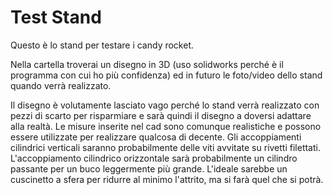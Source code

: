 # Test Stand

Questo è lo stand per testare i candy rocket. 

Nella cartella troverai un disegno in 3D (uso solidworks perché è il programma con cui ho più confidenza) ed in futuro le foto/video dello stand quando verrà realizzato.

Il disegno è volutamente lasciato vago perché lo stand verrà realizzato con pezzi di scarto per risparmiare e sarà quindi il disegno a doversi adattare alla realtà. Le misure inserite nel cad sono comunque realistiche e possono essere utilizzate per realizzare qualcosa di decente. Gli accoppiamenti cilindrici verticali saranno probabilmente delle viti avvitate su rivetti filettati. L'accoppiamento cilindrico orizzontale sarà probabilmente un cilindro passante per un buco leggermente più grande. L'ideale sarebbe un cuscinetto a sfera per ridurre al minimo l'attrito, ma si farà quel che si potrà.
